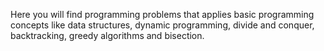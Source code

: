 Here you will find programming problems that applies basic programming concepts like data structures, dynamic programming, divide and conquer, backtracking, greedy algorithms and bisection.
